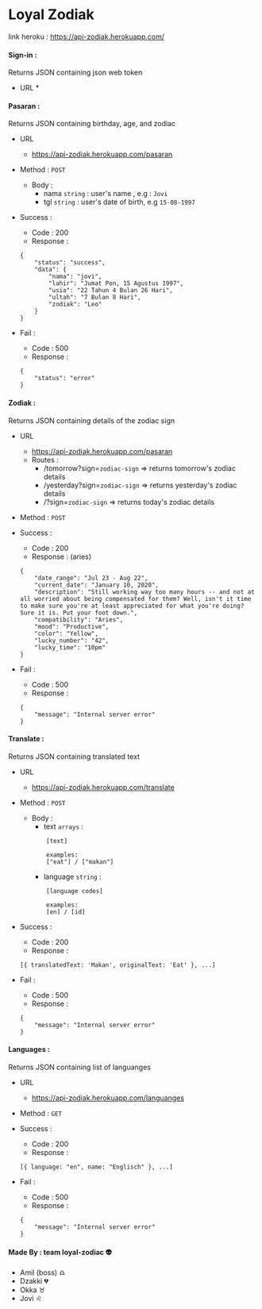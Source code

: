 # Loyal Zodiak

link heroku : https://api-zodiak.herokuapp.com/

#### Sign-in : 
Returns JSON containing json web token

* URL 
    * 

#### Pasaran : 
Returns JSON containing birthday, age, and zodiac

* URL 
    * https://api-zodiak.herokuapp.com/pasaran

* Method : 
    `POST`
    * Body : 
        * nama `string` : user's name , e.g : `Jovi`
        * tgl `string` : user's date of birth, e.g `15-08-1997`

* Success : 
    * Code : 200
    * Response :
    ```
    {
        "status": "success",
        "data": {
            "nama": "jovi",
            "lahir": "Jumat Pon, 15 Agustus 1997",
            "usia": "22 Tahun 4 Bulan 26 Hari",
            "ultah": "7 Bulan 8 Hari",
            "zodiak": "Leo"
        }
    }
    ```

* Fail : 
    * Code : 500
    * Response :
    ```
    {
        "status": "error"
    }
    ```

#### Zodiak : 
Returns JSON containing details of the zodiac sign

* URL 
    * https://api-zodiak.herokuapp.com/pasaran
    * Routes : 
        * /tomorrow?sign=`zodiac-sign` => returns tomorrow's zodiac details 
        * /yesterday?sign=`zodiac-sign` => returns yesterday's zodiac details 
        * /?sign=`zodiac-sign` => returns today's zodiac details 

* Method :  `POST`

* Success : 
    * Code : 200
    * Response : (aries)
    ```
    {
        "date_range": "Jul 23 - Aug 22",
        "current_date": "January 10, 2020",
        "description": "Still working way too many hours -- and not at all worried about being compensated for them? Well, isn't it time to make sure you're at least appreciated for what you're doing? Sure it is. Put your foot down.",
        "compatibility": "Aries",
        "mood": "Productive",
        "color": "Yellow",
        "lucky_number": "42",
        "lucky_time": "10pm"
    }
    ```

* Fail : 
    * Code : 500
    * Response :
    ```
    {
        "message": "Internal server error"
    }
    ```
#### Translate : 
Returns JSON containing translated text

* URL 
    * https://api-zodiak.herokuapp.com/translate

* Method :  `POST`
    * Body : 
        * text `arrays` : 
        ```
            [text]

            examples: 
            ["eat"] / ["makan"]
        ``` 
        * language `string` : 
        ```
            [language codes] 

            examples: 
            [en] / [id]
        ```

* Success : 
    * Code : 200
    * Response : 
    ```
    [{ translatedText: 'Makan', originalText: 'Eat' }, ...]
    ```

* Fail : 
    * Code : 500
    * Response :
    ```
    {
        "message": "Internal server error"
    }
    ```

#### Languages : 
Returns JSON containing list of languanges

* URL 
    * https://api-zodiak.herokuapp.com/languanges

* Method :  `GET`

* Success : 
    * Code : 200
    * Response : 
    ```
    [{ language: "en", name: "Englisch" }, ...]
    ```

* Fail : 
    * Code : 500
    * Response :
    ```
    {
        "message": "Internal server error"
    }
    ```

#### Made By : team loyal-zodiac :alien:
* Amil (boss) :libra:
* Dzakki :broken_heart:
* Okka :taurus:
* Jovi :leo: